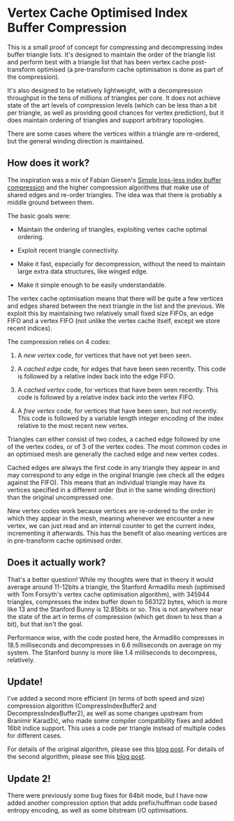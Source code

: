 ﻿# Vertex Cache Optimised Index Buffer Compression

This is a small proof of concept for compressing and decompressing index buffer triangle lists. It's designed to maintain the order of the triangle list and perform best with a triangle list that has been vertex cache post-transform optimised (a pre-transform cache optimisation is done as part of the compression).

It's also designed to be relatively lightweight, with a decompression throughput in the tens of millions of triangles per core.  It does not achieve state of the art levels of compression levels (which can be less than a bit per triangle, as well as providing good chances for vertex prediction), but it does maintain ordering of triangles and support arbitrary topologies.

There are some cases where the vertices within a triangle are re-ordered, but the general winding direction is maintained.

## How does it work?

The inspiration was a mix of Fabian Giesen's [Simple loss-less index buffer compression](http://fgiesen.wordpress.com/2013/12/14/simple-lossless-index-buffer-compression/) and
the higher compression algorithms that make use of shared edges and re-order triangles. The idea was that there is probably a middle ground between them.

The basic goals were:

* Maintain the ordering of triangles, exploiting vertex cache optimal ordering.

* Exploit recent triangle connectivity.

* Make it fast, especially for decompression, without the need to maintain large extra data structures, like winged edge.

* Make it simple enough to be easily understandable.

The vertex cache optimisation means that there will be quite a few vertices and edges shared between the next triangle in the list and the previous. We exploit this by maintaining two relatively small fixed size FIFOs, an edge FIFO and a vertex FIFO (not unlike the vertex cache itself, except we store recent indices).

The compression relies on 4 codes:

1. A _new vertex_ code, for vertices that have not yet been seen.

2. A _cached edge_ code, for edges that have been seen recently. This code is followed by a relative index back into the edge FIFO.

3. A _cached vertex_ code, for vertices that have been seen recently. This code is followed by a relative index back into the vertex FIFO.

4. A _free vertex_ code, for vertices that have been seen, but not recently. This code is followed by a variable length integer encoding of the index relative to the most recent new vertex.

Triangles can either consist of two codes, a cached edge followed by one of the vertex codes, or of 3 of the vertex codes. The most common codes in an optimised mesh are generally the cached edge and new vertex codes.

Cached edges are always the first code in any triangle they appear in and may correspond to any edge in the original triangle (we check all the edges against the FIFO). This means that an individual triangle may have its vertices specified in a different order (but in the same winding direction) than the original uncompressed one.

New vertex codes work because vertices are re-ordered to the order in which they appear in the mesh, meaning whenever we encounter a new vertex, we can just read and an internal counter to get
the current index, incrementing it afterwards. This has the benefit of also meaning vertices are in pre-transform cache optimised order.

## Does it actually work?

That's a better question! While my thoughts were that in theory it would average around 11-12bits a triangle, the Stanford Armadillo mesh (optimised with Tom Forsyth's vertex cache optimisation algorithm), with 345944 triangles, compresses the index buffer down to 563122 bytes, which is more like 13 and the Stanford Bunny is 12.85bits or so. This is not anywhere near the state of the art in terms of compression (which get down to less than a bit), but that isn't the goal.

Performance wise, with the code posted here, the Armadillo compresses in 18.5 milliseconds and decompresses in 6.6 milliseconds on average on my system. The Stanford bunny is more like 1.4 milliseconds to decompress, relatively.

## Update!

I've added a second more efficient (in terms of both speed and size) compression algorithm (CompressIndexBuffer2 and DecompressIndexBuffer2), as well as some changes upstream from Branimir Karadžić, who made some compiler compatibility fixes and added 16bit indice support. This uses a code per triangle instead of multiple codes for different cases.

For details of the original algorithm, please see this [blog post](http://conorstokes.github.io/graphics/2014/09/28/vertex-cache-optimised-index-buffer-compression/). For details of the second algorithm, please see this [blog post](http://conorstokes.github.io/graphics/2014/09/28/vertex-cache-optimised-index-buffer-compression/).

## Update 2!

There were previously some bug fixes for 64bit mode, but I have now added another compression option that adds prefix/huffman code based entropy encoding, as well as some bitstream I/O optimisations.
